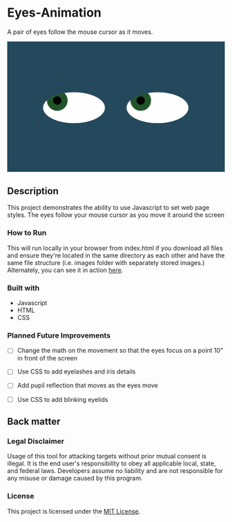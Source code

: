 # Eyes-Animation
A pair of eyes follow the mouse cursor as it moves.
  
![Eyes Project Screenshot](https://github.com/jayeclark/Eyes-Animation/blob/main/Eyes-Screenshot.png?raw=true)

## Description
This project demonstrates the ability to use Javascript to set web page styles. The eyes follow your mouse cursor as you move it around the screen

### How to Run
This will run locally in your browser from index.html if you download all files and ensure they're located in the same directory as each other and have the same file structure (i.e. images folder with separately stored images.) Alternately, you can see it in action <a href="https://jayeclark.github.io/eyes-animation/index.html" target="_blank">here</a>.

### Built with
- Javascript
- HTML
- CSS

### Planned Future Improvements
- [ ] Change the math on the movement so that the eyes focus on a point 10" in front of the screen
- [ ] Use CSS to add eyelashes and iris details
- [ ] Add pupil reflection that moves as the eyes move
- [ ] Use CSS to add blinking eyelids


## Back matter

### Legal Disclaimer
Usage of this tool for attacking targets without prior mutual consent is illegal. It is the end user's responsibility to obey all applicable local, state, and federal laws. Developers assume no liability and are not responsible for any misuse or damage caused by this program.


### License
This project is licensed under the [MIT License](LICENSE).
